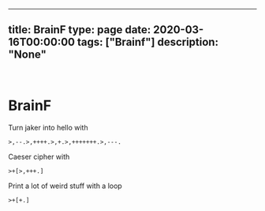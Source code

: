 
---
title: BrainF
type: page
date: 2020-03-16T00:00:00
tags: ["Brainf"]
description: "None"
---


<br>

# BrainF

Turn jaker into hello with
```
>,--.>,++++.>,+.>,+++++++.>,---.
```

Caeser cipher with
```
>+[>,+++.]
```

Print a lot of weird stuff with a loop
```
>+[+.]
```
